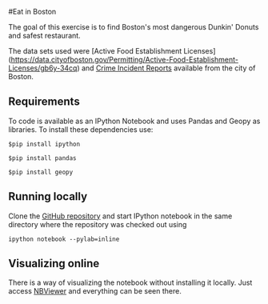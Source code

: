 #Eat in Boston

The goal of this exercise is to find Boston's most dangerous Dunkin' Donuts and safest restaurant.

The data sets used were [Active Food Establishment Licenses]
(https://data.cityofboston.gov/Permitting/Active-Food-Establishment-Licenses/gb6y-34cq) and [Crime Incident Reports](https://data.cityofboston.gov/Public-Safety/Crime-Incident-Reports/7cdf-6fgx) available from the city of Boston.

Requirements
------------
To code is available as an IPython Notebook and uses Pandas and Geopy as libraries. To install these dependencies use:

```$pip install ipython```

```$pip install pandas```

```$pip install geopy```

Running locally
---------------
Clone the [GitHub repository](https://github.com/mmoyses/EatInBoston) and start IPython notebook in the same directory where the repository was checked out using

```ipython notebook --pylab=inline```

Visualizing online
------------------
There is a way of visualizing the notebook without installing it locally. Just access [NBViewer](http://nbviewer.ipython.org/github/mmoyses/EatInBoston/blob/master/Crime%20and%20Restaurants%20in%20Boston.ipynb) and everything can be seen there.